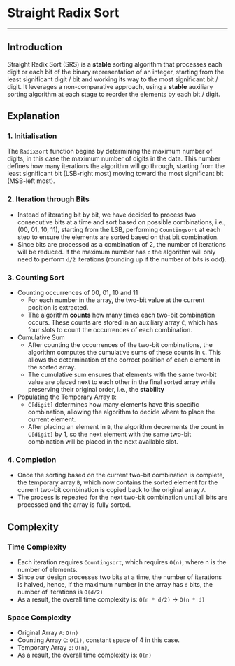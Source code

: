 # Straight Radix Sort

--- 

## Introduction
Straight Radix Sort (SRS) is a **stable** sorting algorithm that processes each digit or each bit of the binary representation 
of an integer, starting from the least significant digit / bit and working its
way to the most significant bit / digit. It leverages a non-comparative
approach, using a **stable** auxiliary sorting algorithm at each stage to reorder the elements by each bit / digit.

## Explanation
### 1. Initialisation
The ```Radixsort``` function begins by determining the maximum number of digits, in this case the maximum number of digits
in the data. This number defines how many iterations the algorithm will go through, 
starting from the least significant bit (LSB-right most) moving toward the most significant bit (MSB-left most).
### 2. Iteration through Bits
* Instead of iterating bit by bit, we have decided to process two consecutive bits at a time and sort based on possible 
combinations, i.e., (00, 01, 10, 11), starting from the LSB, performing ```Countingsort``` at each step to ensure the elements
are sorted based on that bit combination.
* Since bits are processed as a combination of 2, the number of iterations will be reduced. If the maximum number has ```d```
the algorithm will only need to perform ```d/2``` iterations (rounding up if the number of bits is odd).
    
### 3. Counting Sort
* Counting occurrences of 00, 01, 10 and 11
    * For each number in the array, the two-bit value at the current position is extracted.
    * The algorithm **counts** how many times each two-bit combination occurs.
  These counts are stored in an auxiliary array ```C```, which has four slots to count the occurrences of each combination.
* Cumulative Sum
    * After counting the occurrences of the two-bit combinations, the algorithm computes the cumulative sums of these counts
  in ```C```. This allows the determination of the correct position of each element in the sorted array.
    * The cumulative sum ensures that elements with the same two-bit value are placed next to each other
  in the final sorted array while preserving their original order, i.e., the **stability**
* Populating the Temporary Array ```B```:
    * ```C[digit]``` determines how many elements have this specific combination, allowing the algorithm to decide where
  to place the current element.
    * After placing an element in ```B```, the algorithm decrements the count in ```C[digit]``` by 1, so the next element
  with the same two-bit combination will be placed in the next available slot.

### 4. Completion
* Once the sorting based on the current two-bit combination is complete, the temporary array ```B```, which now contains
the sorted element for the current two-bit combination is copied back to the original array ```A```.
* The process is repeated for the next two-bit combination until all bits are processed and the array is fully sorted.

## Complexity
### Time Complexity
* Each iteration requires ```Countingsort```, which requires ```O(n)```, where n is the number of elements.
* Since our design processes two bits at a time, the number of iterations is halved, hence, if the maximum number in the
array has ```d``` bits, the number of iterations is ```O(d/2)```
* As a result, the overall time complexity is: ```O(n * d/2)``` -> ```O(n * d)```

### Space Complexity
* Original Array ```A```: ```O(n)```
* Counting Array ```C```: ```O(1)```, constant space of 4 in this case.
* Temporary Array ```B```: ```O(n)```,
* As a result, the overall time complexity is: ```O(n)```


